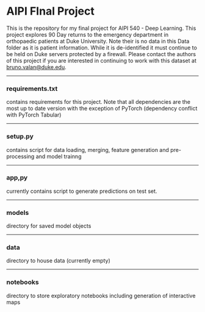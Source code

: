 # AIPI FInal Project
This is the repository for my final project for AIPI 540 - Deep Learning. This project explores 90 Day returns to the emergency department in orthopaedic patients at Duke University. Note their is no data in this Data folder as it is patient information. While it is de-identified it must continue to be held on Duke servers protected by a firewall. Please contact the authors of this project if you are interested in continuing to work with this dataset at bruno.valan@duke.edu. 
***

### requirements.txt 
contains requirements for this project. Note that all dependencies are the most up to date version with the exception of PyTorch (dependency conflict with PyTorch Tabular)
***

### setup.py 
contains script for data loading, merging, feature generation and pre-processing and model trainng 
*** 

### app,py 
currently contains script to generate predictions on test set. 
***

### models 
directory for saved model objects
***

### data 
directory to house data (currently empty)
***

### notebooks 
directory to store exploratory notebooks including generation of interactive maps
